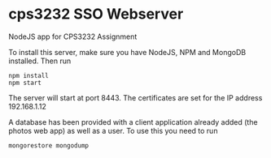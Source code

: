 # cps3232 SSO Webserver
NodeJS app for CPS3232 Assignment

To install this server, make sure you have NodeJS, NPM and MongoDB installed. Then run

    npm install
    npm start

The server will start at port 8443.
The certificates are set for the IP address 192.168.1.12

A database has been provided with a client application already added (the photos web app) as well as a user. To use this you need to run

    mongorestore mongodump
